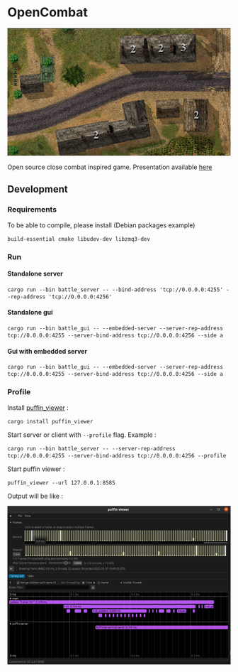 # OpenCombat

![OpenCombat illustration](intro.png)

Open source close combat inspired game. Presentation available [here](http://www.closecombatseries.net/CCS/modules.php?name=Forums&file=viewtopic&t=11696)

## Development

### Requirements

To be able to compile, please install (Debian packages example)

    build-essential cmake libudev-dev libzmq3-dev

### Run

#### Standalone server

    cargo run --bin battle_server -- --bind-address 'tcp://0.0.0.0:4255' --rep-address 'tcp://0.0.0.0:4256'

#### Standalone gui

    cargo run --bin battle_gui -- --embedded-server --server-rep-address tcp://0.0.0.0:4255 --server-bind-address tcp://0.0.0.0:4256 --side a

#### Gui with embedded server

    cargo run --bin battle_gui -- --embedded-server --server-rep-address tcp://0.0.0.0:4255 --server-bind-address tcp://0.0.0.0:4256 --side a


### Profile

Install [puffin_viewer](https://github.com/EmbarkStudios/puffin/tree/main/puffin_viewer) :

    cargo install puffin_viewer

Start server or client with `--profile` flag. Example :

    cargo run --bin battle_server -- --server-rep-address tcp://0.0.0.0:4255 --server-bind-address tcp://0.0.0.0:4256 --profile

Start puffin viewer :

    puffin_viewer --url 127.0.0.1:8585

Output will be like :

![Puffin viewer](puffin_viewer.png)

